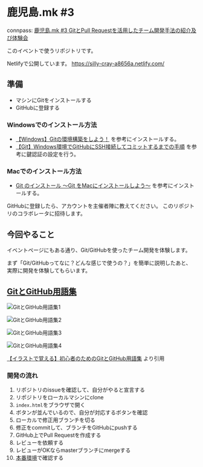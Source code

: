 # 鹿児島.mk #3

connpass: [鹿児島.mk #3 GitとPull Requestを活用したチーム開発手法の紹介及び体験会](https://kagoshima-mk.connpass.com/event/150769/)

このイベントで使うリポジトリです。

Netlifyで公開しています。
https://silly-cray-a8656a.netlify.com/

## 準備

- マシンにGitをインストールする
- GitHubに登録する

### Windowsでのインストール方法
- [【Windows】Gitの環境構築をしよう！](https://prog-8.com/docs/git-env-win) を参考にインストールする。
- [【Git】Windows環境でGitHubにSSH接続してコミットするまでの手順](https://qiita.com/hollyhock0518/items/a3fee20951cd92c87ed9) を参考に鍵認証の設定を行う。

### Macでのインストール方法
- [Git のインストール 〜Git をMacにインストールしよう〜](https://tracpath.com/bootcamp/git-install-to-mac.html) を参考にインストールする。

GitHubに登録したら、アカウントを主催者陣に教えてください。
このリポジトリのコラボレータに招待します。

## 今回やること

イベントページにもある通り、Git/GitHubを使ったチーム開発を体験します。

まず「Git/GitHubってなに？どんな感じで使うの？」を簡単に説明したあと、
実際に開発を体験してもらいます。

## [GitとGitHub用語集](https://zukulog098r.com/git/)

![GitとGitHub用語集1](image/git-1-5.png "GitとGitHub用語集1")

![GitとGitHub用語集2](image/git-2-5.png "GitとGitHub用語集2")

![GitとGitHub用語集3](image/git-3-4.png "GitとGitHub用語集3")

![GitとGitHub用語集4](image/git-4-5.png "GitとGitHub用語集4")

[【イラストで覚える】初心者のためのGitとGitHub用語集](https://zukulog098r.com/git/) より引用

### 開発の流れ

1. リポジトリのissueを確認して、自分がやると宣言する
1. リポジトリをローカルマシンにclone
1. `index.html`をブラウザで開く
1. ボタンが並んでいるので、自分が対応するボタンを確認
1. ローカルで修正用ブランチを切る
1. 修正をcommitして、ブランチをGitHubにpushする
1. GitHub上でPull Requestを作成する
1. レビューを依頼する
1. レビューがOKならmasterブランチにmergeする
1. [本番環境](https://silly-cray-a8656a.netlify.com/)で確認する
